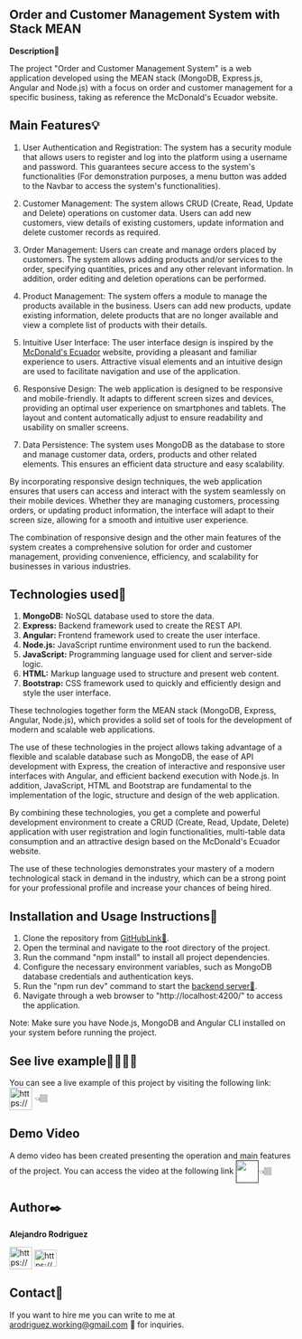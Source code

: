 
## Order and Customer Management System with Stack MEAN 
**Description**📝

The project "Order and Customer Management System" is a web application developed using the MEAN stack (MongoDB, Express.js, Angular and Node.js) with a focus on order and customer management for a specific business, taking as reference the McDonald's Ecuador website.

## Main Features💡
1. User Authentication and Registration: The system has a security module that allows users to register and log into the platform using a username and password. This guarantees secure access to the system's functionalities (For demonstration purposes, a menu button was added to the Navbar to access the system's functionalities).

2. Customer Management: The system allows CRUD (Create, Read, Update and Delete) operations on customer data. Users can add new customers, view details of existing customers, update information and delete customer records as required.

3. Order Management: Users can create and manage orders placed by customers. The system allows adding products and/or services to the order, specifying quantities, prices and any other relevant information. In addition, order editing and deletion operations can be performed.

4. Product Management: The system offers a module to manage the products available in the business. Users can add new products, update existing information, delete products that are no longer available and view a complete list of products with their details.

5. Intuitive User Interface: The user interface design is inspired by the  [McDonald's Ecuador](https://www.mcdonalds.com.ec/) website, providing a pleasant and familiar experience to users. Attractive visual elements and an intuitive design are used to facilitate navigation and use of the application.

6. Responsive Design: The web application is designed to be responsive and mobile-friendly. It adapts to different screen sizes and devices, providing an optimal user experience on smartphones and tablets. The layout and content automatically adjust to ensure readability and usability on smaller screens.

7. Data Persistence: The system uses MongoDB as the database to store and manage customer data, orders, products and other related elements. This ensures an efficient data structure and easy scalability.

By incorporating responsive design techniques, the web application ensures that users can access and interact with the system seamlessly on their mobile devices. Whether they are managing customers, processing orders, or updating product information, the interface will adapt to their screen size, allowing for a smooth and intuitive user experience.

The combination of responsive design and the other main features of the system creates a comprehensive solution for order and customer management, providing convenience, efficiency, and scalability for businesses in various industries.

## Technologies used📱
1. **MongoDB:** NoSQL database used to store the data.
2. **Express:** Backend framework used to create the REST API.
3. **Angular:** Frontend framework used to create the user interface.
4. **Node.js:** JavaScript runtime environment used to run the backend.
5. **JavaScript:** Programming language used for client and server-side logic.
6. **HTML:** Markup language used to structure and present web content.
7. **Bootstrap:** CSS framework used to quickly and efficiently design and style the user interface.

These technologies together form the MEAN stack (MongoDB, Express, Angular, Node.js), which provides a solid set of tools for the development of modern and scalable web applications.

The use of these technologies in the project allows taking advantage of a flexible and scalable database such as MongoDB, the ease of API development with Express, the creation of interactive and responsive user interfaces with Angular, and efficient backend execution with Node.js. In addition, JavaScript, HTML and Bootstrap are fundamental to the implementation of the logic, structure and design of the web application.

By combining these technologies, you get a complete and powerful development environment to create a CRUD (Create, Read, Update, Delete) application with user registration and login functionalities, multi-table data consumption and an attractive design based on the McDonald's Ecuador website.

The use of these technologies demonstrates your mastery of a modern technological stack in demand in the industry, which can be a strong point for your professional profile and increase your chances of being hired.
## Installation and Usage Instructions📑

1. Clone the repository from [GitHubLink🔗](https://github.com/alejo-RB/react-tasks-application).
2. Open the terminal and navigate to the root directory of the project.
3. Run the command "npm install" to install all project dependencies.
4. Configure the necessary environment variables, such as MongoDB database credentials and authentication keys.
5. Run the "npm run dev" command to start the [backend server🔗](https://github.com/alejo-RB/stack-mean-backend).
6. Navigate through a web browser to "http://localhost:4200/" to access the application.

Note: Make sure you have Node.js, MongoDB and Angular CLI installed on your system before running the project.
## See live example👨🏽‍💻🔗

You can see a live example of this project by visiting the following link:
<a href="https://alejo-rb.github.io/stack-mean-frontend/" target="blank"><img align="center" src="https://img.icons8.com/color/48/internet--v1.png" alt="https://alejo-rb.github.io/stack-mean-frontend/" height="40" width="40" /></a> 👈🏽
## Demo Video
A demo video has been created presenting the operation and main features of the project. You can access the video at the following link <a href="" target="blank"><img align="center" src="https://img.icons8.com/matisse/100/youtube.png" alt="" height="40" width="40" /></a>👈🏽
## Author✒️
**Alejandro Rodriguez**
<p align="left">
<a href="https://github.com/alejo-RB" target="blank"><img align="center" src="https://img.icons8.com/ios-filled/150/null/github.png" alt="https://github.com/alejo-RB" height="40" width="40" /></a>
<a href="https://www.linkedin.com/in/alejandro-rb/" target="blank"><img align="center" src="https://raw.githubusercontent.com/rahuldkjain/github-profile-readme-generator/master/src/images/icons/Social/linked-in-alt.svg" alt="https://www.linkedin.com/in/alejandro-rb/" height="30" width="40" /></a> 
</p>


## Contact🧾
If you want to hire me you can write to me at arodriguez.working@gmail.com 📧 for inquiries.
